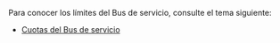 Para conocer los límites del Bus de servicio, consulte el tema siguiente:

-   [Cuotas del Bus de servicio][Cuotas del Bus de servicio]

  [Cuotas del Bus de servicio]: http://msdn.microsoft.com/es-es/library/azure/ee732538.aspx
